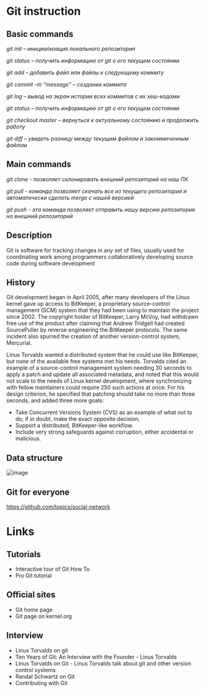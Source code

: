 # Git instruction

## Basic commands

_git init – инициализация локального репозитория_

_git status – получить информацию от git о его текущем состоянии_

_git add – добавить файл или файлы к следующему коммиту_

_git commit -m “message” – создание коммита_

_git log – вывод на экран истории всех коммитов с их хеш-кодами_

_git status – получить информацию от git о его текущем состоянии_

_git checkout master – вернуться к актуальному состоянию и продолжить работу_

_git diff – увидеть разницу между текущим файлом и закоммиченным файлом_

## Main commands

_git clone - позволяет склонировать внешний репозиторий на наш ПК_

_git pull - команда позволяет скачать все из текущего репозитория и автоматически
сделать merge с нашей версией_

_git push - эта команда позволяет отправить нашу версию репозитория на внешний
репозиторий_

## Description

Git is software for tracking changes in any set of files, usually used for coordinating work among programmers collaboratively developing source code during software development

## History

Git development began in April 2005, after many developers of the Linux kernel gave up access to BitKeeper, a proprietary source-control management (SCM) system that they had been using to maintain the project since 2002. The copyright holder of BitKeeper, Larry McVoy, had withdrawn free use of the product after claiming that Andrew Tridgell had created SourcePuller by reverse engineering the BitKeeper protocols. The same incident also spurred the creation of another version-control system, Mercurial.

Linus Torvalds wanted a distributed system that he could use like BitKeeper, but none of the available free systems met his needs. Torvalds cited an example of a source-control management system needing 30 seconds to apply a patch and update all associated metadata, and noted that this would not scale to the needs of Linux kernel development, where synchronizing with fellow maintainers could require 250 such actions at once. For his design criterion, he specified that patching should take no more than three seconds, and added three more goals:

- Take Concurrent Versions System (CVS) as an example of what not to do; if in doubt, make the exact opposite decision.
- Support a distributed, BitKeeper-like workflow.
- Include very strong safeguards against corruption, either accidental or malicious.

## Data structure

![image](gitstructure.png)

## Git for everyone

https://github.com/topics/social-network

# Links

## Tutorials

- Interactive tour of Git How To
- Pro Git tutorial

## Official sites

- Git home page
- Git page on kernel.org

## Interview

- Linus Torvalds on git
- Ten Years of Git: An Interview with the Founder - Linus Torvalds
- Linus Torvalds on Git - Linus Torvalds talk about git and other version control systems
- Randal Schwartz on Git
- Contributing with Git
